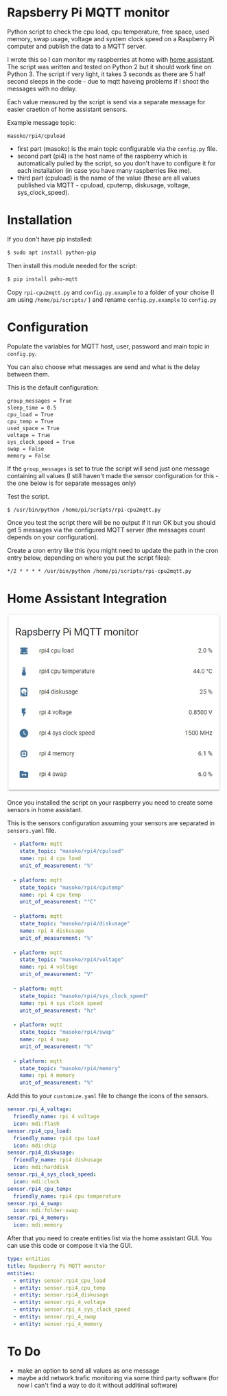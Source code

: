 # Rapsberry Pi MQTT monitor
Python script to check the cpu load, cpu temperature, free space, used memory, swap usage, voltage and system clock speed
on a Raspberry Pi computer and publish the data to a MQTT server.

I wrote this so I can monitor my raspberries at home with [home assistant](https://www.home-assistant.io/). The script was written and tested on Python 2 but it should work fine on Python 3.
The script if very light, it takes 3 seconds as there are 5 half second sleeps in the code - due to mqtt haveing problems if I shoot the messages with no delay.

Each value measured by the script is send via a separate message for easier craetion of home assistant sensors.

Example message topic:
```
masoko/rpi4/cpuload
```
- first part (masoko) is the main topic configurable via the ```config.py``` file.
- second part (pi4) is the host name of the raspberry which is automatically pulled by the script, so you don't have to configure it for each installation (in case you have many raspberries like me).
- third part (cpuload) is the name of the value (these are all values published via MQTT - cpuload, cputemp, diskusage, voltage, sys_clock_speed).

# Installation

If you don't have pip installed:
```bash
$ sudo apt install python-pip
```
Then install this module needed for the script:
```bash
$ pip install paho-mqtt
```

Copy ```rpi-cpu2mqtt.py``` and ```config.py.example``` to a folder of your choise (I am using ```/home/pi/scripts/``` ) and rename ```config.py.example``` to ```config.py``` 

# Configuration

Populate the variables for MQTT host, user, password and main topic in ```config.py```.

You can also choose what messages are send and what is the delay between them.

This is the default configuration:

```
group_messages = True 
sleep_time = 0.5
cpu_load = True
cpu_temp = True
used_space = True
voltage = True
sys_clock_speed = True
swap = False
memory = False
```

If the ```group_messages``` is set to true the script will send just one message containing all values (I still haven't made the sensor configuration for this - the one below is for separate messages only)

Test the script.
```bash
$ /usr/bin/python /home/pi/scripts/rpi-cpu2mqtt.py
```
Once you test the script there will be no output if it run OK but you should get 5 messages via the configured MQTT server (the messages count depends on your configuration).

Create a cron entry like this (you might need to update the path in the cron entry below, depending on where you put the script files):
```
*/2 * * * * /usr/bin/python /home/pi/scripts/rpi-cpu2mqtt.py
```
# Home Assistant Integration

![Rapsberry Pi MQTT monitor in Home Assistant](images/rpi-cpu2mqtt-hass.jpg)

Once you installed the script on your raspberry you need to create some sensors in home assistant.

This is the sensors configuration assuming your sensors are separated in ```sensors.yaml``` file.
```yaml
  - platform: mqtt
    state_topic: "masoko/rpi4/cpuload"
    name: rpi 4 cpu load
    unit_of_measurement: "%"

  - platform: mqtt
    state_topic: "masoko/rpi4/cputemp"
    name: rpi 4 cpu temp
    unit_of_measurement: "°C"

  - platform: mqtt
    state_topic: "masoko/rpi4/diskusage"
    name: rpi 4 diskusage
    unit_of_measurement: "%"

  - platform: mqtt
    state_topic: "masoko/rpi4/voltage"
    name: rpi 4 voltage
    unit_of_measurement: "V"

  - platform: mqtt
    state_topic: "masoko/rpi4/sys_clock_speed"
    name: rpi 4 sys clock speed
    unit_of_measurement: "hz"

  - platform: mqtt
    state_topic: "masoko/rpi4/swap"
    name: rpi 4 swap
    unit_of_measurement: "%" 

  - platform: mqtt
    state_topic: "masoko/rpi4/memory"
    name: rpi 4 memory
    unit_of_measurement: "%"
```

Add this to your ```customize.yaml``` file to change the icons of the sensors.

```yaml
sensor.rpi_4_voltage:
  friendly_name: rpi 4 voltage
  icon: mdi:flash
sensor.rpi4_cpu_load:
  friendly_name: rpi4 cpu load
  icon: mdi:chip
sensor.rpi4_diskusage:
  friendly_name: rpi4 diskusage
  icon: mdi:harddisk
sensor.rpi_4_sys_clock_speed:
  icon: mdi:clock
sensor.rpi4_cpu_temp:
  friendly_name: rpi4 cpu temperature
sensor.rpi_4_swap:
  icon: mdi:folder-swap
sensor.rpi_4_memory:
  icon: mdi:memory
```

After that you need to create entities list via the home assistant GUI.
You can use this code or compose it via the GUI.

```yaml
type: entities
title: Rapsberry Pi MQTT monitor
entities:
  - entity: sensor.rpi4_cpu_load
  - entity: sensor.rpi4_cpu_temp
  - entity: sensor.rpi4_diskusage
  - entity: sensor.rpi_4_voltage
  - entity: sensor.rpi_4_sys_clock_speed
  - entity: sensor.rpi_4_swap
  - entity: sensor.rpi_4_memory
```
# To Do
- make an option to send all values as one message
- maybe add network trafic monitoring via some third party software (for now I can't find a way to do it without additinal software)